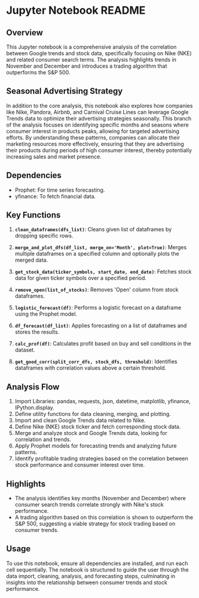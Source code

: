# Jupyter Notebook README

## Overview
This Jupyter notebook is a comprehensive analysis of the correlation between Google trends and stock data, specifically focusing on Nike (NKE) and related consumer search terms. The analysis highlights trends in November and December and introduces a trading algorithm that outperforms the S&P 500. 

## Seasonal Advertising Strategy
In addition to the core analysis, this notebook also explores how companies like Nike, Pandora, Airbnb, and Carnival Cruise Lines can leverage Google Trends data to optimize their advertising strategies seasonally. This branch of the analysis focuses on identifying specific months and seasons where consumer interest in products peaks, allowing for targeted advertising efforts. By understanding these patterns, companies can allocate their marketing resources more effectively, ensuring that they are advertising their products during periods of high consumer interest, thereby potentially increasing sales and market presence.

## Dependencies
- Prophet: For time series forecasting.
- yfinance: To fetch financial data.

## Key Functions
1. **`clean_dataframes(dfs_list)`**: Cleans given list of dataframes by dropping specific rows.

2. **`merge_and_plot_dfs(df_list, merge_on='Month', plot=True)`**: Merges multiple dataframes on a specified column and optionally plots the merged data.

3. **`get_stock_data(ticker_symbols, start_date, end_date)`**: Fetches stock data for given ticker symbols over a specified period.

4. **`remove_open(list_of_stocks)`**: Removes 'Open' column from stock dataframes.

5. **`logistic_forecast(df)`**: Performs a logistic forecast on a dataframe using the Prophet model.

6. **`df_forecast(df_list)`**: Applies forecasting on a list of dataframes and stores the results.

7. **`calc_prof(df)`**: Calculates profit based on buy and sell conditions in the dataset.

8. **`get_good_corr(split_corr_dfs, stock_dfs, threshold)`**: Identifies dataframes with correlation values above a certain threshold.

## Analysis Flow
1. Import Libraries: pandas, requests, json, datetime, matplotlib, yfinance, IPython.display.
2. Define utility functions for data cleaning, merging, and plotting.
3. Import and clean Google Trends data related to Nike.
4. Define Nike (NKE) stock ticker and fetch corresponding stock data.
5. Merge and analyze stock and Google Trends data, looking for correlation and trends.
6. Apply Prophet models for forecasting trends and analyzing future patterns.
7. Identify profitable trading strategies based on the correlation between stock performance and consumer interest over time.

## Highlights
- The analysis identifies key months (November and December) where consumer search trends correlate strongly with Nike's stock performance.
- A trading algorithm based on this correlation is shown to outperform the S&P 500, suggesting a viable strategy for stock trading based on consumer trends.

## Usage
To use this notebook, ensure all dependencies are installed, and run each cell sequentially. The notebook is structured to guide the user through the data import, cleaning, analysis, and forecasting steps, culminating in insights into the relationship between consumer trends and stock performance.
